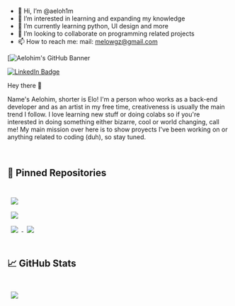 - 👋 Hi, I’m @aeloh1m
- 👀 I’m interested in learning and expanding my knowledge
- 🌱 I’m currently learning python, UI design and more
- 💞️ I’m looking to collaborate on programming related projects
- 📫 How to reach me: mail: melowgz@gmail.com

<!---
aeloh1m/aeloh1m is a ✨ special ✨ repository because its `README.md` (this file) appears on your GitHub profile.
You can click the Preview link to take a look at your changes.
--->


[![Aelohim's GitHub Banner](https://user-images.githubusercontent.com/88952319/178077729-a42db5c3-5b5e-4eed-b9b5-9e05c5441812.png)


[![LinkedIn Badge](https://img.shields.io/badge/LinkedIn-Profile-informational?style=flat&logo=linkedin&logoColor=white&color=0D76A8)](https://www.linkedin.com/in/aelohim/)


Hey there 👋

Name's Aelohim, shorter is Elo! I'm a person whoo works as a back-end developer and as an artist in my free time, creativeness is usually the main trend I follow.
I love learning new stuff or doing colabs so if you're interested in doing something either bizarre, cool or world changing, call me! 
My main mission over here is to show proyects I've been working on or anything related to coding (duh), so stay tuned.

<br>

## 📌 Pinned Repositories

<br>

<a href="https://github.com/aeloh1m/ReactJS-mini-app.git">
  <img align="center" style="margin:0.5rem" src="https://github-readme-stats.vercel.app/api/pin/?username=aeloh1m&repo=tailwindcss-v2-dark-mode-template&title_color=ffffff&text_color=CD3877&icon_color=7A609E&bg_color=1A1B27" />
</a>

<br>

<a href="https://github.com/aeloh1m/Trabajo-Pr-ctico-N-1-AySO">
  <img align="center" style="margin:0.5rem" src="https://github-readme-stats.vercel.app/api/pin/?username=aeloh1m&repo=pomegradient&title_color=ffffff&text_color=CD3877&icon_color=7A609E&bg_color=1A1B27" />
</a>

<br>

<a href="https://github.com/aeloh1m/tup-lc2-clima-app">
  <img align="center" style="margin:0.5rem" src="https://github-readme-stats.vercel.app/api/pin/?username=aeloh1m&repo=ng-limeade&title_color=ffffff&text_color=CD3877&icon_color=7A609E&bg_color=1A1B27" />
</a>

<a href="https://github.com/aeloh1m/Practica4-tkinter-app">
  <img align="center" style="margin:0.5rem" src="https://github-readme-stats.vercel.app/api/pin/?username=aeloh1m&repo=officeapi&title_color=ffffff&text_color=CD3877&icon_color=7A609E&bg_color=1A1B27" />
</a>

<br>
<br>

## &#x1f4c8; GitHub Stats

<br>

<a href="https://github.com/aeloh1m">
  <img align="center" style="margin:0.5rem" src="https://github-readme-stats.vercel.app/api/top-langs/?username=aeloh1m&repo=officeapi&title_color=ffffff&text_color=CD3877&icon_color=7A609E&bg_color=1A1B27" />
</a>

<br>
